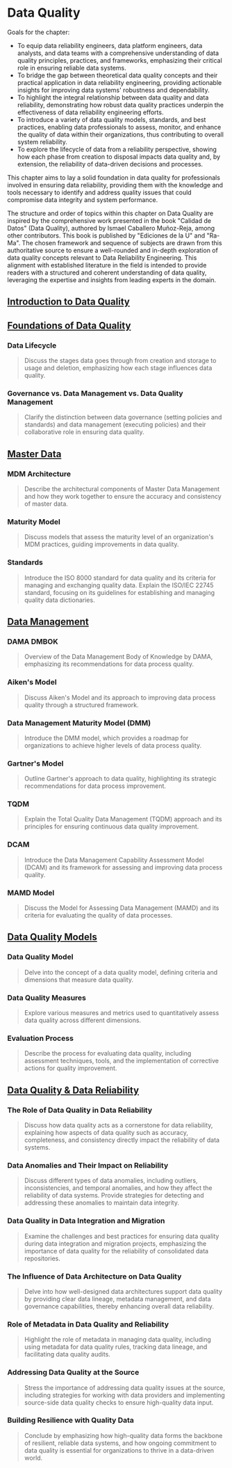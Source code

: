 # Data Quality
Goals for the chapter:
* To equip data reliability engineers, data platform engineers, data analysts, and data teams with a comprehensive understanding of data quality principles, practices, and frameworks, emphasizing their critical role in ensuring reliable data systems.
* To bridge the gap between theoretical data quality concepts and their practical application in data reliability engineering, providing actionable insights for improving data systems' robustness and dependability.
* To highlight the integral relationship between data quality and data reliability, demonstrating how robust data quality practices underpin the effectiveness of data reliability engineering efforts.
* To introduce a variety of data quality models, standards, and best practices, enabling data professionals to assess, monitor, and enhance the quality of data within their organizations, thus contributing to overall system reliability.
* To explore the lifecycle of data from a reliability perspective, showing how each phase from creation to disposal impacts data quality and, by extension, the reliability of data-driven decisions and processes.

This chapter aims to lay a solid foundation in data quality for professionals involved in ensuring data reliability, providing them with the knowledge and tools necessary to identify and address quality issues that could compromise data integrity and system performance.

The structure and order of topics within this chapter on Data Quality are inspired by the comprehensive work presented in the book "Calidad de Datos" (Data Quality), authored by Ismael Caballero Muñoz-Reja, among other contributors. This book is published by "Ediciones de la U" and "Ra-Ma". The chosen framework and sequence of subjects are drawn from this authoritative source to ensure a well-rounded and in-depth exploration of data quality concepts relevant to Data Reliability Engineering. This alignment with established literature in the field is intended to provide readers with a structured and coherent understanding of data quality, leveraging the expertise and insights from leading experts in the domain.

## [Introduction to Data Quality](./data_quality_intro.md)

## [Foundations of Data Quality](./data_quality_foundations.md)
### Data Lifecycle
> Discuss the stages data goes through from creation and storage to usage and deletion, emphasizing how each stage influences data quality.
### Governance vs. Data Management vs. Data Quality Management
> Clarify the distinction between data governance (setting policies and standards) and data management (executing policies) and their collaborative role in ensuring data quality.

## [Master Data](./data_quality_master_data.md)
### MDM Architecture
> Describe the architectural components of Master Data Management and how they work together to ensure the accuracy and consistency of master data.
### Maturity Model
> Discuss models that assess the maturity level of an organization's MDM practices, guiding improvements in data quality.
### Standards
> Introduce the ISO 8000 standard for data quality and its criteria for managing and exchanging quality data.
> Explain the ISO/IEC 22745 standard, focusing on its guidelines for establishing and managing quality data dictionaries.

## [Data Management](./data_quality_management.md)
### DAMA DMBOK
> Overview of the Data Management Body of Knowledge by DAMA, emphasizing its recommendations for data process quality.
### Aiken's Model
> Discuss Aiken's Model and its approach to improving data process quality through a structured framework.
### Data Management Maturity Model (DMM)
> Introduce the DMM model, which provides a roadmap for organizations to achieve higher levels of data process quality.
### Gartner's Model
> Outline Gartner's approach to data quality, highlighting its strategic recommendations for data process improvement.
### TQDM
> Explain the Total Quality Data Management (TQDM) approach and its principles for ensuring continuous data quality improvement.
### DCAM
> Introduce the Data Management Capability Assessment Model (DCAM) and its framework for assessing and improving data process quality.
### MAMD Model
> Discuss the Model for Assessing Data Management (MAMD) and its criteria for evaluating the quality of data processes.

## [Data Quality Models](./data_quality_models.md)
### Data Quality Model
> Delve into the concept of a data quality model, defining criteria and dimensions that measure data quality.
### Data Quality Measures
> Explore various measures and metrics used to quantitatively assess data quality across different dimensions.
### Evaluation Process
> Describe the process for evaluating data quality, including assessment techniques, tools, and the implementation of corrective actions for quality improvement.

## [Data Quality & Data Reliability](./data_quality_reliability.md)
### The Role of Data Quality in Data Reliability
> Discuss how data quality acts as a cornerstone for data reliability, explaining how aspects of data quality such as accuracy, completeness, and consistency directly impact the reliability of data systems.
### Data Anomalies and Their Impact on Reliability
> Discuss different types of data anomalies, including outliers, inconsistencies, and temporal anomalies, and how they affect the reliability of data systems. Provide strategies for detecting and addressing these anomalies to maintain data integrity.
### Data Quality in Data Integration and Migration
> Examine the challenges and best practices for ensuring data quality during data integration and migration projects, emphasizing the importance of data quality for the reliability of consolidated data repositories.
### The Influence of Data Architecture on Data Quality
> Delve into how well-designed data architectures support data quality by providing clear data lineage, metadata management, and data governance capabilities, thereby enhancing overall data reliability.
### Role of Metadata in Data Quality and Reliability
> Highlight the role of metadata in managing data quality, including using metadata for data quality rules, tracking data lineage, and facilitating data quality audits.
### Addressing Data Quality at the Source
> Stress the importance of addressing data quality issues at the source, including strategies for working with data providers and implementing source-side data quality checks to ensure high-quality data input.
### Building Resilience with Quality Data
> Conclude by emphasizing how high-quality data forms the backbone of resilient, reliable data systems, and how ongoing commitment to data quality is essential for organizations to thrive in a data-driven world.
